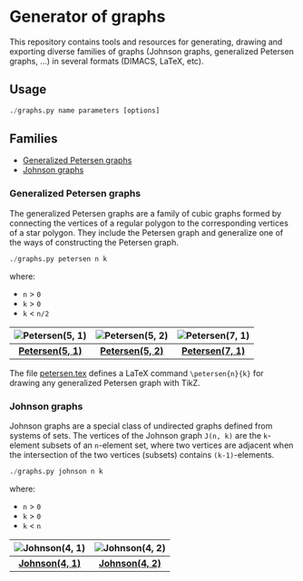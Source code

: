 # Generator of graphs

This repository contains tools and resources for generating, drawing and exporting diverse families of graphs (Johnson graphs, generalized Petersen graphs, ...) in several formats (DIMACS, LaTeX, etc).

## Usage

```python
./graphs.py name parameters [options]
```

## Families

* [Generalized Petersen graphs](#generalized-petersen-graphs)
* [Johnson graphs](#johnson-graphs)

### Generalized Petersen graphs

The generalized Petersen graphs are a family of cubic graphs formed by connecting the vertices of a regular polygon to the corresponding vertices of a star polygon. They include the Petersen graph and generalize one of the ways of constructing the Petersen graph.

```python
./graphs.py petersen n k
```
where:
* `n` > `0`
* `k` > `0`
* `k` < `n/2`

![Petersen(5, 1)](https://raw.githubusercontent.com/jariazavalverde/graphs/master/images/petersen-5-1.png "Petersen(5, 1)") | ![Petersen(5, 2)](https://raw.githubusercontent.com/jariazavalverde/graphs/master/images/petersen-5-2.png "Petersen(5, 2)") | ![Petersen(7, 1)](https://raw.githubusercontent.com/jariazavalverde/graphs/master/images/petersen-7-1.png "Petersen(7, 1)")
:---: | :---: | :---:
[**Petersen(5, 1)**](https://github.com/jariazavalverde/graphs/blob/master/tex/petersen.tex) | [**Petersen(5, 2)**](https://github.com/jariazavalverde/graphs/blob/master/tex/petersen.tex) | [**Petersen(7, 1)**](https://github.com/jariazavalverde/graphs/blob/master/tex/petersen.tex)

The file [petersen.tex](https://github.com/jariazavalverde/graphs/blob/master/tex/petersen.tex) defines a LaTeX command `\petersen{n}{k}` for drawing any generalized Petersen graph with TikZ.

### Johnson graphs

Johnson graphs are a special class of undirected graphs defined from systems of sets. The vertices of the Johnson graph `J(n, k)` are the `k`-element subsets of an `n`-element set, where two vertices are adjacent when the intersection of the two vertices (subsets) contains `(k-1)`-elements.

```python
./graphs.py johnson n k
```
where:
* `n` > `0`
* `k` > `0`
* `k` < `n`

![Johnson(4, 1)](https://raw.githubusercontent.com/jariazavalverde/graphs/master/images/johnson-4-1.png "Johnson(4, 1)") |![Johnson(4, 2)](https://raw.githubusercontent.com/jariazavalverde/graphs/master/images/johnson-4-2.png "Johnson(4, 2)")
:---: | :---:
[**Johnson(4, 1)**](https://github.com/jariazavalverde/graphs/blob/master/tex/johnson-4-1.tex) | [**Johnson(4, 2)**](https://github.com/jariazavalverde/graphs/blob/master/tex/johnson-4-2.tex)
